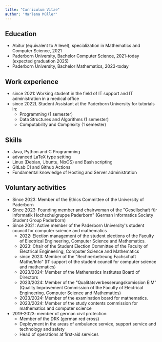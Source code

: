 ```yaml
---
title: "Curriculum Vitae"
author: "Marlena Müller"
---
```


## Education

* Abitur (equivalent to A level), specialization in Mathematics and Computer Science, 2021
* Paderborn University, Bachelor Computer Science, 2021-today (expected graduation 2025)
* Paderborn University, Bachelor Mathematics, 2023-today

## Work experience

* since 2021: Working student in the field of IT support and IT administration in a medical office
* since 2022L Student Assistant at the Paderborn University for tutorials in:
  * Programming (1 semester)
  * Data Structures and Algorithms (1 semester)
  * Computability and Complexity (1 semester)

## Skills

* Java, Python and C Programming
* advanced LaTeX type setting
* Linux (Debian, Ubuntu, NixOS) and Bash scripting
* GitLab CI and Github Actions
* Fundamental knowledge of Hosting and Server administration
  
## Voluntary activities

* Since 2023: Member of the Ethics Committee of the University of Paderborn
* Since 2023: Founding member and chairwoman of the "Gesellschaft für Informatik Hochschulgruppe Paderborn" (German Informatics Society Student Group Paderborn)
* Since 2021: Active member of the Paderborn University's student council for computer science and mathematics
  * 2022: Election management of the student elections of the Faculty of Electrical Engineering, Computer Science and Mathematics.
  * 2023: Chair of the Student Election Committee of the Faculty of Electrical Engineering, Computer Science and Mathematics
  * since 2023: Member of the "Rechnerbetreung Fachschaft Mathe/Info" (IT support of the student council for computer science and mathematics)
  * 2023/2024: Member of the Mathematics Institutes Board of Directors
  * 2023/2024: Member of the "Qualitätsverbesserungskomission EIM" (Quality Improvement Commission of the Faculty of Electrical Engineering, Computer Science and Mathematics)
  * 2023/2024: Member of the examination board for mathematics.
  * 2023/2024: Member of the study contents commission for mathematics and computer science
* 2019-2023: member of german civil protection
  * Member of the DRK (german red cross)
  * Deployment in the areas of ambulance service, support service and technology and safety
  * Head of operations at first-aid services

